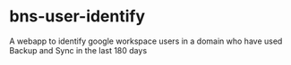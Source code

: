 # bns-user-identify
A webapp to identify google workspace users in a domain who have used Backup and Sync in the last 180 days

